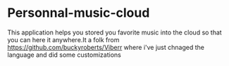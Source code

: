 # Personnal-music-cloud
This application helps you stored you favorite music into the cloud so that you can here it anywhere.It a folk from https://github.com/buckyroberts/Viberr where i've just chnaged the language and did some customizations
